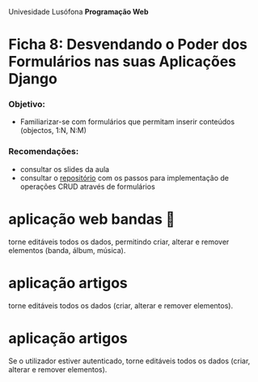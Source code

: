 Univesidade Lusófona
**Programação Web**

# Ficha 8: Desvendando o Poder dos Formulários nas suas Aplicações Django

### Objetivo:
* Familiarizar-se com formulários que permitam inserir conteúdos (objectos, 1:N, N:M)

### Recomendações:
* consultar os slides da aula
* consultar o [repositório](https://github.com/ULHT-PW/bibliotecalusofona/tree/main?tab=readme-ov-file#formul%C3%A1rio-de-cria%C3%A7%C3%A3o-de-novo-autor) com os passos para implementação de operações CRUD através de formulários

# aplicação web bandas 🎸
torne editáveis todos os dados, permitindo criar, alterar e remover elementos (banda, álbum, música).

# aplicação artigos
torne editáveis todos os dados (criar, alterar e remover elementos).

# aplicação artigos
Se o utilizador estiver autenticado, torne editáveis todos os dados (criar, alterar e remover elementos).




